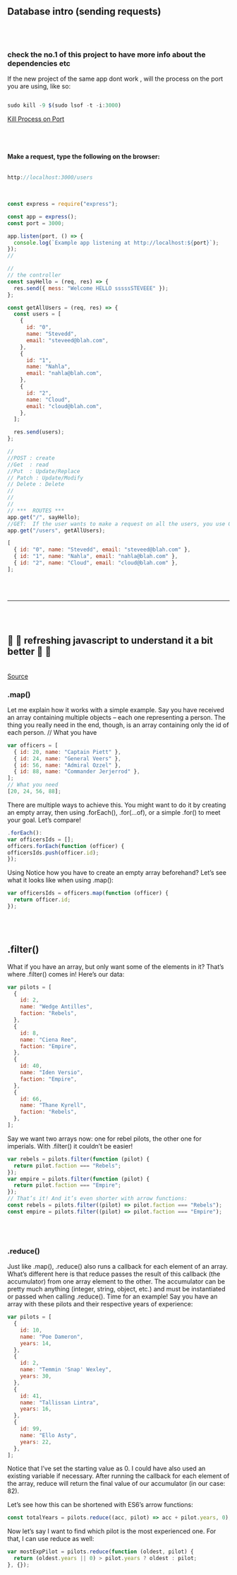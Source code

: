 ## Database intro (sending requests)

</br>
</br>

### check the no.1 of this project to have more info about the dependencies etc

<p>If the new project of the same app dont work , will the process on the port you are using, like so:</p>

```javascript

sudo kill -9 $(sudo lsof -t -i:3000)
```

<a href="https://tecadmin.net/kill-process-on-specific-port/" target="_blank"> Kill Process on Port </a>

</br>
</br>

#### Make a request, type the following on the browser:

```javascript

http://localhost:3000/users
```

</br>

```javascript
const express = require("express");

const app = express();
const port = 3000;

app.listen(port, () => {
  console.log(`Example app listening at http://localhost:${port}`);
});
//

//
// the controller
const sayHello = (req, res) => {
  res.send({ mess: "Welcome HELLO sssssSTEVEEE" });
};

const getAllUsers = (req, res) => {
  const users = [
    {
      id: "0",
      name: "Stevedd",
      email: "steveed@blah.com",
    },
    {
      id: "1",
      name: "Nahla",
      email: "nahla@blah.com",
    },
    {
      id: "2",
      name: "Cloud",
      email: "cloud@blah.com",
    },
  ];

  res.send(users);
};

//
//POST : create
//Get  : read
//Put  : Update/Replace
// Patch : Update/Modify
// Delete : Delete
//
//
//
// ***  ROUTES ***
app.get("/", sayHello);
//GET:  If the user wants to make a request on all the users, you use GET
app.get("/users", getAllUsers);
```

```javascript
[
  { id: "0", name: "Stevedd", email: "steveed@blah.com" },
  { id: "1", name: "Nahla", email: "nahla@blah.com" },
  { id: "2", name: "Cloud", email: "cloud@blah.com" },
];
```

<br>
<br>

<hr>

<br>
<br>

## :bee: :bee: refreshing javascript to understand it a bit better :bee: :bee:

<br>
<a href="https://medium.com/poka-techblog/simplify-your-javascript-use-map-reduce-and-filter-bd02c593cc2d"  target="_blank">Source </a>
<br>

### .map()

<p>

Let me explain how it works with a simple example. Say you have received an array containing multiple objects – each one representing a person. The thing you really need in the end, though, is an array containing only the id of each person.
// What you have

</p>

```javascript
var officers = [
  { id: 20, name: "Captain Piett" },
  { id: 24, name: "General Veers" },
  { id: 56, name: "Admiral Ozzel" },
  { id: 88, name: "Commander Jerjerrod" },
];
// What you need
[20, 24, 56, 88];
```

<p>
There are multiple ways to achieve this. You might want to do it by creating an empty array, then using .forEach(), .for(...of), or a simple .for() to meet your goal.
Let’s compare!

</p>

```javascript
.forEach():
var officersIds = [];
officers.forEach(function (officer) {
officersIds.push(officer.id);
});
```

<p>
Using 
Notice how you have to create an empty array beforehand? 
Let’s see what it looks like when using .map():
</p>

```javascript
var officersIds = officers.map(function (officer) {
  return officer.id;
});
```

<br>
<br>

## .filter()

<p>

What if you have an array, but only want some of the elements in it? That’s where .filter() comes in!
Here’s our data:

</p>

```javascript
var pilots = [
  {
    id: 2,
    name: "Wedge Antilles",
    faction: "Rebels",
  },
  {
    id: 8,
    name: "Ciena Ree",
    faction: "Empire",
  },
  {
    id: 40,
    name: "Iden Versio",
    faction: "Empire",
  },
  {
    id: 66,
    name: "Thane Kyrell",
    faction: "Rebels",
  },
];
```

<p>

Say we want two arrays now: one for rebel pilots, the
other one for imperials. With .filter() it couldn’t be easier!

</p>

```javascript
var rebels = pilots.filter(function (pilot) {
  return pilot.faction === "Rebels";
});
var empire = pilots.filter(function (pilot) {
  return pilot.faction === "Empire";
});
// That’s it! And it’s even shorter with arrow functions:
const rebels = pilots.filter((pilot) => pilot.faction === "Rebels");
const empire = pilots.filter((pilot) => pilot.faction === "Empire");
```

<br>
<br>

### .reduce()

<p>

Just like .map(), .reduce() also runs a callback for each element of an array. What’s different here is that reduce passes the result of this callback (the accumulator) from one array element to the other.
The accumulator can be pretty much anything (integer, string, object, etc.) and must be instantiated or passed when calling .reduce().
Time for an example! Say you have an array with these pilots and their respective years of experience:

</p>

```javascript
var pilots = [
  {
    id: 10,
    name: "Poe Dameron",
    years: 14,
  },
  {
    id: 2,
    name: "Temmin 'Snap' Wexley",
    years: 30,
  },
  {
    id: 41,
    name: "Tallissan Lintra",
    years: 16,
  },
  {
    id: 99,
    name: "Ello Asty",
    years: 22,
  },
];
```

<p>

Notice that I’ve set the starting value as 0. I could have also
used an existing variable if necessary. After running the callback
for each element of the array, reduce will return the final value of our
accumulator (in our case: 82).

Let’s see how this can be shortened with ES6’s arrow functions:

</p>

```javascript
const totalYears = pilots.reduce((acc, pilot) => acc + pilot.years, 0);
```

<p>

Now let’s say I want to find which pilot is the most experienced one. For that,
I can use reduce as well:

</p>

```javascript
var mostExpPilot = pilots.reduce(function (oldest, pilot) {
  return (oldest.years || 0) > pilot.years ? oldest : pilot;
}, {});
```
